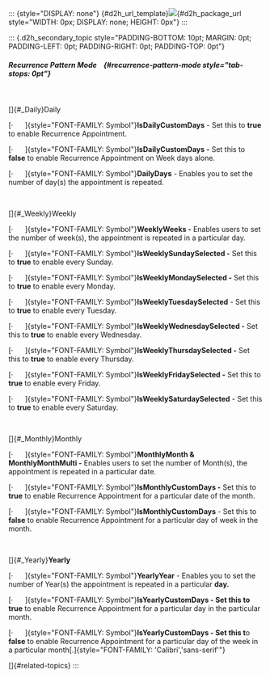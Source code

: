 ::: {style="DISPLAY: none"}
[](ms-xhelp:///?Id=d2h_url_template){#d2h_url_template}![](!package_url!){#d2h_package_url style="WIDTH: 0px; DISPLAY: none; HEIGHT: 0px"}
:::

::: {.d2h_secondary_topic style="PADDING-BOTTOM: 10pt; MARGIN: 0pt; PADDING-LEFT: 0pt; PADDING-RIGHT: 0pt; PADDING-TOP: 0pt"}
##### Recurrence Pattern Mode    {#recurrence-pattern-mode style="tab-stops: 0pt"}

 

[]{#_Daily}Daily

[·      ]{style="FONT-FAMILY: Symbol"}**IsDailyCustomDays** - Set this to **true** to enable Recurrence Appointment.

[·      ]{style="FONT-FAMILY: Symbol"}**IsDailyCustomDays -** Set this to **false** to enable Recurrence Appointment on Week days alone.

[·      ]{style="FONT-FAMILY: Symbol"}**DailyDays** - Enables you to set the number of day(s) the appointment is repeated.

 

[]{#_Weekly}Weekly

[·      ]{style="FONT-FAMILY: Symbol"}**WeeklyWeeks -** Enables users to set the number of week(s), the appointment is repeated in a particular day.

[·      ]{style="FONT-FAMILY: Symbol"}**IsWeeklySundaySelected -** Set this to **true** to enable every Sunday.

[·      ]{style="FONT-FAMILY: Symbol"}**IsWeeklyMondaySelected -** Set this to **true** to enable every Monday.

[·      ]{style="FONT-FAMILY: Symbol"}**IsWeeklyTuesdaySelected** - Set this to **true** to enable every Tuesday.

[·      ]{style="FONT-FAMILY: Symbol"}**IsWeeklyWednesdaySelected -** Set this to **true** to enable every Wednesday.

[·      ]{style="FONT-FAMILY: Symbol"}**IsWeeklyThursdaySelected -** Set this to **true** to enable every Thursday.

[·      ]{style="FONT-FAMILY: Symbol"}**IsWeeklyFridaySelected -** Set this to **true** to enable every Friday.

[·      ]{style="FONT-FAMILY: Symbol"}**IsWeeklySaturdaySelected** - Set this to **true** to enable every Saturday.

 

[]{#_Monthly}Monthly

[·      ]{style="FONT-FAMILY: Symbol"}**MonthlyMonth & MonthlyMonthMulti -** Enables users to set the number of Month(s), the appointment is repeated in a particular date.

[·      ]{style="FONT-FAMILY: Symbol"}**IsMonthlyCustomDays -** Set this to **true** to enable Recurrence Appointment for a particular date of the month.

[·      ]{style="FONT-FAMILY: Symbol"}**IsMonthlyCustomDays** - Set this to **false** to enable Recurrence Appointment for a particular day of week in the month.

 

[]{#_Yearly}**Yearly**

[·      ]{style="FONT-FAMILY: Symbol"}**YearlyYear** - Enables you to set the number of Year(s) the appointment is repeated in a particular **day.**

[·      ]{style="FONT-FAMILY: Symbol"}**IsYearlyCustomDays - Set this to true** to enable Recurrence Appointment for a particular day in the particular month.

[·      ]{style="FONT-FAMILY: Symbol"}**IsYearlyCustomDays - Set this t**o **false** to enable Recurrence Appointment for a particular day of the week in a particular month[.]{style="FONT-FAMILY: 'Calibri','sans-serif'"}

[]{#related-topics}
:::
